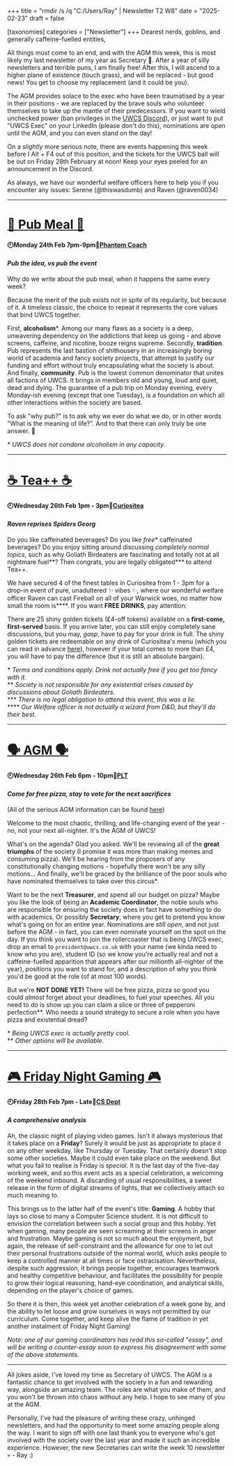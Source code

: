 +++
title = "rmdir /s /q \"C:/Users/Ray\" | Newsletter T2 W8"
date = "2025-02-23"
draft = false

[taxonomies]
categories = ["Newsletter"]
+++
Dearest nerds, goblins, and generally caffeine-fuelled entities,

All things must come to an end, and with the AGM this week, this is most likely my last newsletter of my year as Secretary 👋. After a year of silly newsletters and terrible puns, I am finally free! After this, I will ascend to a higher plane of existence (touch grass), and will be replaced - but good news! You get to choose my replacement (and it could be you).

The AGM provides solace to the exec who have been traumatised by a year in their positions - we are replaced by the brave souls who volunteer themselves to take up the mantle of their predecessors. If you want to wield unchecked power (ban privileges in the [UWCS Discord](https://discord.gg/NTDKwvakm6)), or just want to put "UWCS Exec" on your LinkedIn (please don't do this), nominations are open until the AGM, and you can even stand on the day!

On a *slightly* more serious note, there are events happening this week before I Alt + F4 out of this position, and the tickets for the UWCS ball will be out on Friday 28th February at noon! Keep your eyes peeled for an announcement in the Discord.

As always, we have our wonderful welfare officers here to help you if you encounter any issues: Serene (@thiswasdumb) and Raven (@raven0034)

--------------------------------------------------------------------------

# [🍔 Pub Meal 🍔](https://uwcs.co.uk/events/t2/repeat/pub-coach/)

#### 🕘Monday 24th Feb 7pm-9pm📍[Phantom Coach](https://goo.gl/maps/wAptxmC4L7uajZEPA)
#### *Pub the idea, vs pub the event*

Why do we write about the pub meal, when it happens the same every week?

Because the merit of the pub exists not in spite of its regularity, but because of it. A timeless classic, the choice to repeat it represents the core values that bind UWCS together.

First, **alcoholism**\*. Among our many flaws as a society is a deep, unwavering dependency on the addictions that keep us going - and above screens, caffeine, and nicotine, booze reigns supreme. Secondly, **tradition**. Pub represents the last bastion of shithousery in an increasingly boring world of academia and fancy society projects, that attempt to justify our funding and effort without truly encapsulating what the society is about. And finally, **community**. Pub is the lowest common denominator that unites all factions of UWCS. It brings in members old and young, loud and quiet, dead and dying. The guarantee of a pub trip on Monday evening, every Monday-ish evening (except that one Tuesday), is a foundation on which all other interactions within the society are based.

To ask "why pub?" is to ask why we ever do what we do, or in other words "What is the meaning of life?". And to that there can only truly be one answer. 🍺

\* *UWCS does not condone alcoholism in any capacity.*

--------------------------------------------------------------------------

# [☕ Tea++ ☕](https://uwcs.co.uk/events/t2/w8/tea/)

#### 🕘Wednesday 26th Feb 1pm - 3pm📍[Curiositea](https://campus.warwick.ac.uk/search/623c8897421e6f5928c0d2db?projectId=warwick)
#### *Raven reprises Spiders Georg*

Do you like caffeinated beverages? Do you like *free*\* caffeinated beverages? Do you enjoy sitting around discussing *completely normal topics*, such as why Goliath Birdeaters are fascinating and totally not at all nightmare fuel\*\*? Then congrats, you are legally obligated\*\*\* to attend Tea++.

We have secured 4 of the finest tables in Curiositea from 1 - 3pm for a drop-in event of pure, unadultered ✨ vibes ✨, where our wonderful welfare officer Raven can cast Fireball on all of your Warwick woes, no matter how small the room is\*\*\*\*. If you want **FREE DRINKS**, pay attention:

There are 25 shiny golden tickets (£4-off tokens) available on a **first-come, first-served** basis. If you arrive later, you can still enjoy completely sane discussions, but you may, *gasp*, have to pay for your drink in full. The shiny golden tickets are redeemable on any drink of Curiositea's menu (which you can read in advance [here](https://www.warwicksu.com/curiositea/)), however if your total comes to more than £4, you will have to pay the difference (but it is still an absolute bargain).

\* *Terms and conditions apply. Drink not actually free if you get too fancy with it.* \
\*\* *Society is not responsible for any existential crises caused by discussions about Goliath Birdeaters.* \
\*\*\* *There is no legal obligation to attend this event, this was a lie.* \
\*\*\*\* *Our Welfare officer is not actually a wizard from D&D, but they'll do their best.*

--------------------------------------------------------------------------

# [🗣️ AGM 🗣️](https://uwcs.co.uk/events/t2/w8/agm/)

#### 🕘Wednesday 26th Feb 6pm - 10pm📍[PLT](https://campus.warwick.ac.uk/search/623c88d1421e6f5928c0de68?projectId=warwick)
#### *Come for free pizza, stay to vote for the next sacrifices*

(All of the serious AGM information can be found [here](https://uwcs.co.uk/about/agm/))

Welcome to the most chaotic, thrilling, and life-changing event of the year - no, not your next all-nighter. It's the AGM of UWCS! 

What's on the agenda? Glad you asked. We'll be reviewing all of the **great triumphs** of the society (I promise it was more than making memes and consuming pizza). We'll be hearing from the proposers of any constitutionally changing motions - hopefully there won't be any silly motions... And finally, we'll be graced by the brilliance of the poor souls who have nominated themselves to take over this circus\*.

Want to be the next **Treasurer**, and spend all our budget on pizza? Maybe you like the look of being an **Academic Coordinator**, the noble souls who are responsible for ensuring the society does in fact have something to do with academics. Or possibly **Secretary**, where you get to pretend you know what's going on for an entire year. Nominations are *still open*, and not just before the AGM - in fact, you can even nominate yourself on the spot on the day. If you think you want to join the rollercoaster that is being UWCS exec, drop an email to `president@uwcs.co.uk` with your name (we kinda need to know who you are), student ID (so we know you're actually real and not a caffeine-fuelled apparition that appears after our millionth all-nighter of the year), positions you want to stand for, and a description of why you think you'd be good at the role (of at most 100 words).

But we're **NOT DONE YET!**  There will be free pizza, pizza so good you could *almost* forget about your deadlines, to fuel your speeches. All you need to do is show up you can claim a slice or three of pepperoni perfection\*\*. Who needs a sound strategy to secure a role when you have pizza and existential dread?

\* *Being UWCS exec is actually pretty cool.* \
\*\* *Other options will be available.*

--------------------------------------------------------------------------

# [🎮 Friday Night Gaming 🎮](https://uwcs.co.uk/events/t2/repeat/fng/)

#### 🕘Friday 28th Feb 7pm - Late📍[CS Dept](https://campus.warwick.ac.uk/?slid=23888)
#### *A comprehensive analysis*

Ah, the classic night of playing video games. Isn't it always mysterious that it takes place on a **Friday**? Surely it would be just as appropriate to place it on any other weekday, like Thursday or Tuesday. That certainly doesn't stop some other societies. Maybe it could even take place on the weekend. But what you fail to realise is Friday is *special*. It is the last day of the five-day working week, and so this event acts as a special celebration, a welcoming of the weekend inbound. A discarding of usual responsibilities, a sweet release in the form of digital streams of lights, that we collectively attach so much meaning to.

This brings us to the latter half of the event's title: **Gaming**. A hobby that lays so close to many a Computer Science student. It is not difficult to envision the correlation between such a social group and this hobby. Yet when gaming, many people are seen screaming at their screens in anger and frustration. Maybe gaming is not so much about the enjoyment, but again, the release of self-constraint and the allowance for one to let out their personal frustrations outside of the normal world, which asks people to keep a controlled manner at all times or face ostracisation. Nevertheless, despite such aggression, it brings people together, encourages teamwork and healthy competitive behaviour, and facilitates the possibility for people to grow their logical reasoning, hand-eye coordination, and analytical skills, depending on the player's choice of games.

So there it is then, this week yet another celebration of a week gone by, and the ability to let loose and grow ourselves in ways not permitted by our curriculum. Come together, and keep alive the flame of tradition in yet another instalment of Friday Night Gaming!

*Note: one of our gaming coordinators has read this so-called "essay", and will be writing a counter-essay soon to express his disagreement with some of the above statements.*

--------------------------------------------------------------------------

All jokes aside, I've loved my time as Secretary of UWCS. The AGM is a fantastic chance to get involved with the society in a fun and rewarding way, alongside an amazing team. The roles are what you make of them, and you won't be thrown into chaos without any help. I hope to see many of you at the AGM.

Personally, I've had the pleasure of writing these crazy, unhinged newsletters, and had the opportunity to meet some amazing people along the way. I want to sign off with one last thank you to everyone who's got involved with the society over the last year and made it such an incredible experience. However, the new Secretaries can write the week 10 newsletter 💀 - Ray :)
